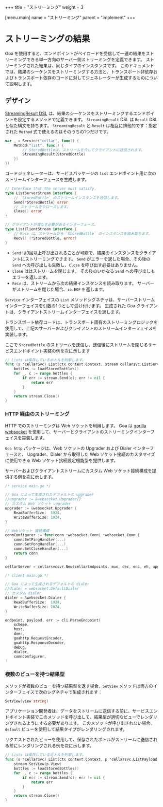+++
title = "ストリーミング"
weight = 3

[menu.main]
name = "ストリーミング"
parent = "implement"
+++

# ストリーミングの結果

Goa を使用すると、エンドポイントがペイロードを受信して一連の結果をストリーミングできる単一方向のサーバー側ストリーミングを定義できます。
ストリーミングされた結果は、同じタイプのインスタンスです。
このドキュメントでは、結果のシーケンスをストリーミングする方法と、トランスポート非依存およびトランスポート依存のコードに対してジェネレーターが生成するものについて説明します。

## デザイン

[StreamingResult DSL](https://godoc.org/goa.design/goa/v3/dsl#StreamingResult) は、結果のシーケンスをストリーミングするエンドポイントを設定するメソッドで定義できます。
`StreamingResult` DSL は `Result` DSL と似た構文を持ちます。
`StreamingResult` と `Result` は相互に排他的です：指定された `Method` 式で使えるのはそのうちの1つだけです。



```go
var _ = Service("cellar", func() {
    Method("list", func() {
        // StoredBottleは、ストリームを介してクライアントに送信されます。
        StreamingResult(StoredBottle)
    })
})
```

コードジェネレーターは、サービスパッケージの `list` エンドポイント用に次のストリームインターフェースを生成します。

```go
// Interface that the server must satisfy.
type ListServerStream interface {
    // `StoredBottle` のストリームインスタンスを送信します。
    Send(*StoredBottle) error
    // ストリームをクローズします。
    Close() error
}

// クライアントが満たす必要があるインターフェース。
type ListClientStream interface {
    // Recv は、ストリームから `StoredBottle` のインスタンスを読み取ります。
    Recv() (*StoredBottle, error)
}
```

* `Send` は0回以上呼び出されることが可能で、結果のインスタンスをクライアントにストリーミングできます。
   `Send` がエラーを返した場合、その後の `Send` への呼び出しも失敗し、`Close` を呼び出す必要はありません。
* `Close` ははストリームを閉じます。 その後のいかなる `Send` への呼び出しもエラーを返します。
* `Recv` は、ストリームから次の結果インスタンスを読み取ります。
  サーバーがストリームを閉じた場合、`io.EOF` を返します。

`Service` インターフェイスの `List` メソッドシグネチャは、サーバーストリームインターフェイスを引数の1つとして受け付けます。
生成された Goa クライアントは、クライアントストリームインターフェイスを返します。

トランスポート依存コードは、トランスポート固有のストリーミングロジックを使用して、上記のサーバーおよびクライアントのストリームインターフェイスを実装します。

ここで `StoredBottle` のストリームを送信し、送信後にストリームを閉じるサービスエンドポイント実装の例を次に示します

```go
// Lists は保存しているボトルを列挙します。
func (s *cellarSvc) List(ctx context.Context, stream cellarsvc.ListServerStream) (err error) {
    bottles := loadStoredBottles()
    for _, c := range bottles {
        if err := stream.Send(c); err != nil {
            return err
        }
    }
    return stream.Close()
}
```

### HTTP 経由のストリーミング

HTTP でのストリーミングは Web ソケットを利用します。
Goa は [gorilla websocket](https://godoc.org/github.com/gorilla/websocket)
を使用して、サーバーとクライアントのストリーミングインターフェイスを実装します。

`Goa http` パッケージは、Web ソケットの Upgrader および Dialer インターフェースと、
Upgrader、Dialer から取得した Web ソケット接続のカスタマイズに使用できる Web ソケット接続設定機能型を提供します。

サーバーおよびクライアントストリームにカスタム Web ソケット接続構成を提供する例を次に示します。

```go
/* service main.go */

// Goa によって生成されたデフォルトの upgrader
//upgrader := &websocket.Upgrader{}
// カスタム Web ソケット upgrader
upgrader := &websocket.Upgrader {
    ReadBufferSize:  1024,
    WriteBufferSize: 1024,
}

// Webソケット 接続構成
connConfigurer := func(conn *websocket.Conn) *websocket.Conn {
    conn.SetPingHandler(...)
    conn.SetPongHandler(...)
    conn.SetCloseHandler(...)
    return conn
}

cellarServer = cellarsvcsvr.New(cellarEndpoints, mux, dec, enc, eh, upgrader, connConfigurer)

/* client main.go */

// Goa によって生成されるデフォルトの dialer
//dialer = websocket.DefaultDialer
// カスタム dialer
dialer = &websocket.Dialer {
    ReadBufferSize:  1024,
    WriteBufferSize: 1024,
}

endpoint, payload, err := cli.ParseEndpoint(
    scheme,
    host,
    doer,
    goahttp.RequestEncoder,
    goahttp.ResponseDecoder,
    debug,
    dialer,
    connConfigurer,
)
```

### 複数のビューを持つ結果型

メソッドが複数のビューを持つ結果型を返す場合、`SetView` メソッドは両方のインターフェイスで次のシグネチャで生成されます：

```go
SetView(view string)
```

アプリケーション開発者は、データをストリームに送信する前に、サービスエンドポイント実装でこのメソッドを呼び出して、結果型が適切なビューでレンダリングされるようにする必要があります。
このメソッドが呼び出されない場合、`default` ビューを使用して結果タイプがレンダリングされます。

リクエストされたビューを使用して、保存されたボトルがストリームに送信される前にレンダリングされる例を次に示します。

```go
// Lists は保存しているボトルを列挙します。
func (s *cellarSvc) List(ctx context.Context, p *cellarsvc.ListPayload, stream cellarsvc.ListServerStream) (err error) {
    stream.SetView(p.View)
    bottles := loadStoredBottles()
    for _, c := range bottles {
        if err := stream.Send(c); err != nil {
            return err
        }
    }
    return stream.Close()
}
```
